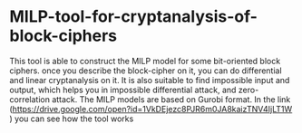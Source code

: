 # MILP-tool-for-cryptanalysis-of-block-ciphers
This tool is able to construct the MILP model for some bit-oriented block ciphers. once you describe the block-cipher on it, you can do differential and linear cryptanalysis on it. It is also suitable to find impossible input and output, which helps you in impossible differential attack, and zero-correlation attack. The MILP models are based on Gurobi format. In the link (https://drive.google.com/open?id=1VkDEjezc8PJR6m0JA8kaizTNV4IjLT1W ) you can see how the tool works
